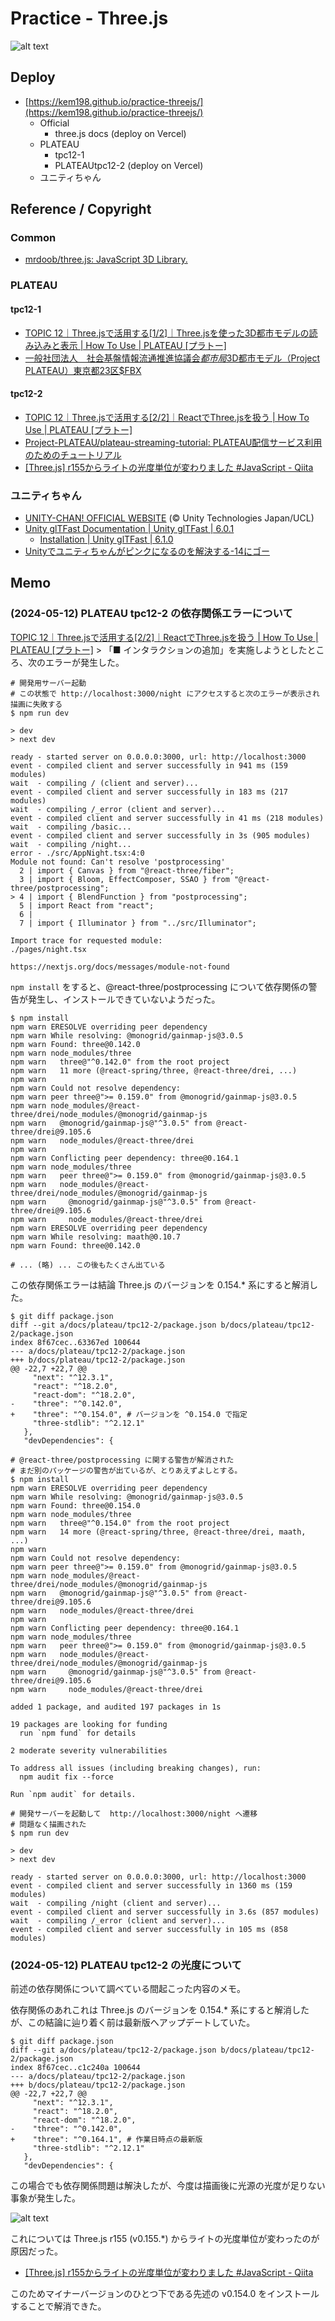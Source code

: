 # Practice - Three.js

![alt text](images/plateu-tpc12-2-night.png)

## Deploy

- [https://kem198.github.io/practice-threejs/](https://kem198.github.io/practice-threejs/)
  - Official
    - three.js docs (deploy on Vercel)
  - PLATEAU
    - tpc12-1
    - PLATEAUtpc12-2 (deploy on Vercel)
  - ユニティちゃん

## Reference / Copyright

### Common

- [mrdoob/three.js: JavaScript 3D Library.](https://github.com/mrdoob/three.js/)

### PLATEAU

#### tpc12-1

- [TOPIC 12｜Three.jsで活用する\[1/2\]｜Three.jsを使った3D都市モデルの読み込みと表示 \| How To Use \| PLATEAU \[プラトー\]](https://www.mlit.go.jp/plateau/learning/tpc12-1/)
- [一般社団法人　社会基盤情報流通推進協議会$都市局$3D都市モデル（Project PLATEAU）東京都23区$FBX](https://www.geospatial.jp/ckan/dataset/plateau-tokyo23ku/resource/04a3109d-9392-42e9-95d2-e04bda7a8d42)

#### tpc12-2

- [TOPIC 12｜Three.jsで活用する\[2/2\]｜ReactでThree.jsを扱う \| How To Use \| PLATEAU \[プラトー\]](https://www.mlit.go.jp/plateau/learning/tpc12-2/)
- [Project-PLATEAU/plateau-streaming-tutorial: PLATEAU配信サービス利用のためのチュートリアル](https://github.com/Project-PLATEAU/plateau-streaming-tutorial)
- [\[Three.js\] r155からライトの光度単位が変わりました \#JavaScript - Qiita](https://qiita.com/masato_makino/items/0de9657633e44e91494a)

### ユニティちゃん

- [UNITY-CHAN! OFFICIAL WEBSITE](https://unity-chan.com/) (© Unity Technologies Japan/UCL)
- [Unity glTFast Documentation \| Unity glTFast \| 6.0.1](https://docs.unity3d.com/Packages/com.unity.cloud.gltfast@6.0/manual/index.html)
    - [Installation \| Unity glTFast \| 6.1.0](https://docs.unity3d.com/Packages/com.unity.cloud.gltfast@6.1/manual/installation.html)
- [Unityでユニティちゃんがピンクになるのを解決する-14にゴー](https://blog.14nigo.net/2023/03/fixpinkunitychan.html)

## Memo

### (2024-05-12) PLATEAU tpc12-2 の依存関係エラーについて

[TOPIC 12｜Three.jsで活用する\[2/2\]｜ReactでThree.jsを扱う \| How To Use \| PLATEAU \[プラトー\]](https://www.mlit.go.jp/plateau/learning/tpc12-2/) > 「■ インタラクションの追加」を実施しようとしたところ、次のエラーが発生した。

```shell
# 開発用サーバー起動
# この状態で http://localhost:3000/night にアクセスすると次のエラーが表示され描画に失敗する
$ npm run dev

> dev
> next dev

ready - started server on 0.0.0.0:3000, url: http://localhost:3000
event - compiled client and server successfully in 941 ms (159 modules)
wait  - compiling / (client and server)...
event - compiled client and server successfully in 183 ms (217 modules)
wait  - compiling /_error (client and server)...
event - compiled client and server successfully in 41 ms (218 modules)
wait  - compiling /basic...
event - compiled client and server successfully in 3s (905 modules)
wait  - compiling /night...
error - ./src/AppNight.tsx:4:0
Module not found: Can't resolve 'postprocessing'
  2 | import { Canvas } from "@react-three/fiber";
  3 | import { Bloom, EffectComposer, SSAO } from "@react-three/postprocessing";
> 4 | import { BlendFunction } from "postprocessing";
  5 | import React from "react";
  6 |
  7 | import { Illuminator } from "../src/Illuminator";

Import trace for requested module:
./pages/night.tsx

https://nextjs.org/docs/messages/module-not-found
```

`npm install` をすると、@react-three/postprocessing について依存関係の警告が発生し、インストールできていないようだった。

```shell
$ npm install
npm warn ERESOLVE overriding peer dependency
npm warn While resolving: @monogrid/gainmap-js@3.0.5
npm warn Found: three@0.142.0
npm warn node_modules/three
npm warn   three@"^0.142.0" from the root project
npm warn   11 more (@react-spring/three, @react-three/drei, ...)
npm warn
npm warn Could not resolve dependency:
npm warn peer three@">= 0.159.0" from @monogrid/gainmap-js@3.0.5
npm warn node_modules/@react-three/drei/node_modules/@monogrid/gainmap-js
npm warn   @monogrid/gainmap-js@"^3.0.5" from @react-three/drei@9.105.6
npm warn   node_modules/@react-three/drei
npm warn
npm warn Conflicting peer dependency: three@0.164.1
npm warn node_modules/three
npm warn   peer three@">= 0.159.0" from @monogrid/gainmap-js@3.0.5
npm warn   node_modules/@react-three/drei/node_modules/@monogrid/gainmap-js
npm warn     @monogrid/gainmap-js@"^3.0.5" from @react-three/drei@9.105.6
npm warn     node_modules/@react-three/drei
npm warn ERESOLVE overriding peer dependency
npm warn While resolving: maath@0.10.7
npm warn Found: three@0.142.0

# ... (略) ... この後もたくさん出ている
```

この依存関係エラーは結論 Three.js のバージョンを 0.154.* 系にすると解消した。

```shell
$ git diff package.json
diff --git a/docs/plateau/tpc12-2/package.json b/docs/plateau/tpc12-2/package.json
index 8f67cec..63367ed 100644
--- a/docs/plateau/tpc12-2/package.json
+++ b/docs/plateau/tpc12-2/package.json
@@ -22,7 +22,7 @@
     "next": "^12.3.1",
     "react": "^18.2.0",
     "react-dom": "^18.2.0",
-    "three": "^0.142.0",
+    "three": "^0.154.0", # バージョンを ^0.154.0 で指定
     "three-stdlib": "^2.12.1"
   },
   "devDependencies": {

# @react-three/postprocessing に関する警告が解消された
# まだ別のパッケージの警告が出ているが、とりあえずよしとする。
$ npm install
npm warn ERESOLVE overriding peer dependency
npm warn While resolving: @monogrid/gainmap-js@3.0.5
npm warn Found: three@0.154.0
npm warn node_modules/three
npm warn   three@"^0.154.0" from the root project
npm warn   14 more (@react-spring/three, @react-three/drei, maath, ...)
npm warn
npm warn Could not resolve dependency:
npm warn peer three@">= 0.159.0" from @monogrid/gainmap-js@3.0.5
npm warn node_modules/@react-three/drei/node_modules/@monogrid/gainmap-js
npm warn   @monogrid/gainmap-js@"^3.0.5" from @react-three/drei@9.105.6
npm warn   node_modules/@react-three/drei
npm warn
npm warn Conflicting peer dependency: three@0.164.1
npm warn node_modules/three
npm warn   peer three@">= 0.159.0" from @monogrid/gainmap-js@3.0.5
npm warn   node_modules/@react-three/drei/node_modules/@monogrid/gainmap-js
npm warn     @monogrid/gainmap-js@"^3.0.5" from @react-three/drei@9.105.6
npm warn     node_modules/@react-three/drei

added 1 package, and audited 197 packages in 1s

19 packages are looking for funding
  run `npm fund` for details

2 moderate severity vulnerabilities

To address all issues (including breaking changes), run:
  npm audit fix --force

Run `npm audit` for details.

# 開発サーバーを起動して  http://localhost:3000/night へ遷移
# 問題なく描画された
$ npm run dev

> dev
> next dev

ready - started server on 0.0.0.0:3000, url: http://localhost:3000
event - compiled client and server successfully in 1360 ms (159 modules)
wait  - compiling /night (client and server)...
event - compiled client and server successfully in 3.6s (857 modules)
wait  - compiling /_error (client and server)...
event - compiled client and server successfully in 105 ms (858 modules)
```

### (2024-05-12) PLATEAU tpc12-2 の光度について

前述の依存関係について調べている間起こった内容のメモ。

依存関係のあれこれは Three.js のバージョンを 0.154.* 系にすると解消したが、この結論に辿り着く前は最新版へアップデートしていた。

```shell
$ git diff package.json
diff --git a/docs/plateau/tpc12-2/package.json b/docs/plateau/tpc12-2/package.json
index 8f67cec..c1c240a 100644
--- a/docs/plateau/tpc12-2/package.json
+++ b/docs/plateau/tpc12-2/package.json
@@ -22,7 +22,7 @@
     "next": "^12.3.1",
     "react": "^18.2.0",
     "react-dom": "^18.2.0",
-    "three": "^0.142.0",
+    "three": "^0.164.1", # 作業日時点の最新版
     "three-stdlib": "^2.12.1"
   },
   "devDependencies": {
```

この場合でも依存関係問題は解決したが、今度は描画後に光源の光度が足りない事象が発生した。

![alt text](images/plateu-tpc12-2-night-bad.png)

これについては Three.js r155 (v0.155.*) からライトの光度単位が変わったのが原因だった。

- [\[Three.js\] r155からライトの光度単位が変わりました \#JavaScript - Qiita](https://qiita.com/masato_makino/items/0de9657633e44e91494a)

このためマイナーバージョンのひとつ下である先述の v0.154.0 をインストールすることで解消できた。
